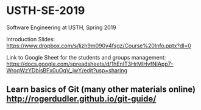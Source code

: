 # USTH-SE-2019
Software Engineering at USTH, Spring 2019

Introduction Slides:
https://www.dropbox.com/s/ljzh9m090y4fsgz/Course%20Info.pptx?dl=0

Link to Google Sheet for the students and groups management:
https://docs.google.com/spreadsheets/d/1hEnIT3HrMlHvfNIApp7-WroqWzYDbisBFx0uOqV_jwY/edit?usp=sharing

Learn basics of Git (many other materials online)
http://rogerdudler.github.io/git-guide/
-
